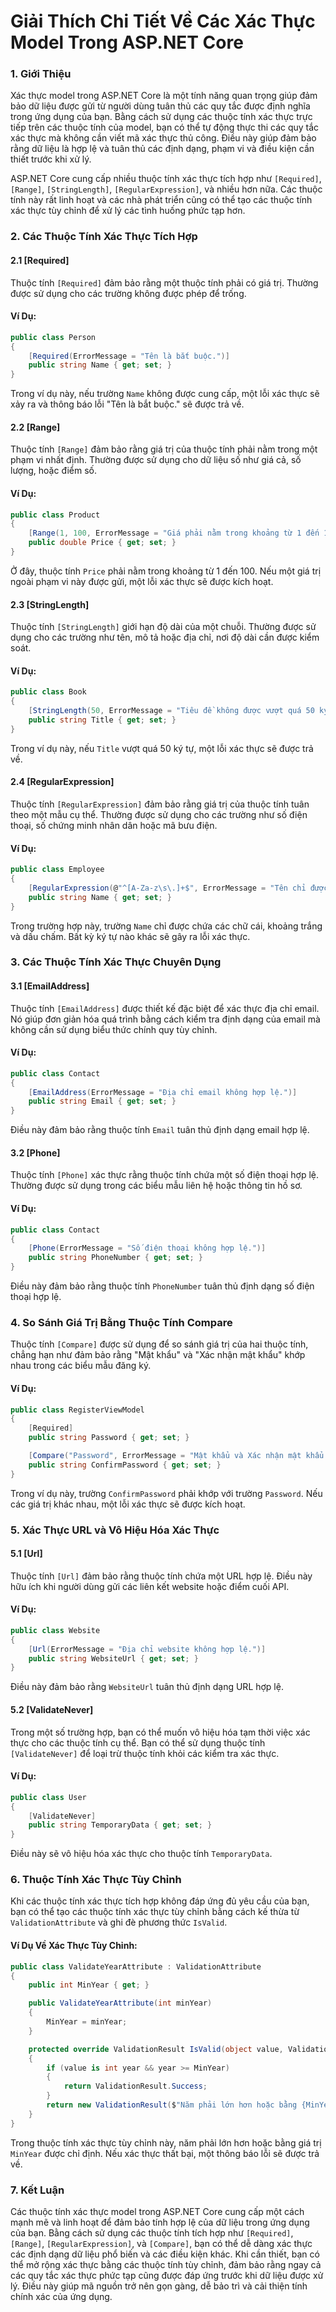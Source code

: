 
# Giải Thích Chi Tiết Về Các Xác Thực Model Trong ASP.NET Core

### 1. Giới Thiệu
Xác thực model trong ASP.NET Core là một tính năng quan trọng giúp đảm bảo dữ liệu được gửi từ người dùng tuân thủ các quy tắc được định nghĩa trong ứng dụng của bạn. Bằng cách sử dụng các thuộc tính xác thực trực tiếp trên các thuộc tính của model, bạn có thể tự động thực thi các quy tắc xác thực mà không cần viết mã xác thực thủ công. Điều này giúp đảm bảo rằng dữ liệu là hợp lệ và tuân thủ các định dạng, phạm vi và điều kiện cần thiết trước khi xử lý.

ASP.NET Core cung cấp nhiều thuộc tính xác thực tích hợp như `[Required]`, `[Range]`, `[StringLength]`, `[RegularExpression]`, và nhiều hơn nữa. Các thuộc tính này rất linh hoạt và các nhà phát triển cũng có thể tạo các thuộc tính xác thực tùy chỉnh để xử lý các tình huống phức tạp hơn.

### 2. Các Thuộc Tính Xác Thực Tích Hợp

#### 2.1 [Required]
Thuộc tính `[Required]` đảm bảo rằng một thuộc tính phải có giá trị. Thường được sử dụng cho các trường không được phép để trống.

#### Ví Dụ:
```csharp
public class Person
{
    [Required(ErrorMessage = "Tên là bắt buộc.")]
    public string Name { get; set; }
}
```
Trong ví dụ này, nếu trường `Name` không được cung cấp, một lỗi xác thực sẽ xảy ra và thông báo lỗi "Tên là bắt buộc." sẽ được trả về.

#### 2.2 [Range]
Thuộc tính `[Range]` đảm bảo rằng giá trị của thuộc tính phải nằm trong một phạm vi nhất định. Thường được sử dụng cho dữ liệu số như giá cả, số lượng, hoặc điểm số.

#### Ví Dụ:
```csharp
public class Product
{
    [Range(1, 100, ErrorMessage = "Giá phải nằm trong khoảng từ 1 đến 100.")]
    public double Price { get; set; }
}
```
Ở đây, thuộc tính `Price` phải nằm trong khoảng từ 1 đến 100. Nếu một giá trị ngoài phạm vi này được gửi, một lỗi xác thực sẽ được kích hoạt.

#### 2.3 [StringLength]
Thuộc tính `[StringLength]` giới hạn độ dài của một chuỗi. Thường được sử dụng cho các trường như tên, mô tả hoặc địa chỉ, nơi độ dài cần được kiểm soát.

#### Ví Dụ:
```csharp
public class Book
{
    [StringLength(50, ErrorMessage = "Tiêu đề không được vượt quá 50 ký tự.")]
    public string Title { get; set; }
}
```
Trong ví dụ này, nếu `Title` vượt quá 50 ký tự, một lỗi xác thực sẽ được trả về.

#### 2.4 [RegularExpression]
Thuộc tính `[RegularExpression]` đảm bảo rằng giá trị của thuộc tính tuân theo một mẫu cụ thể. Thường được sử dụng cho các trường như số điện thoại, số chứng minh nhân dân hoặc mã bưu điện.

#### Ví Dụ:
```csharp
public class Employee
{
    [RegularExpression(@"^[A-Za-z\s\.]+$", ErrorMessage = "Tên chỉ được chứa chữ cái, khoảng trắng và dấu chấm.")]
    public string Name { get; set; }
}
```
Trong trường hợp này, trường `Name` chỉ được chứa các chữ cái, khoảng trắng và dấu chấm. Bất kỳ ký tự nào khác sẽ gây ra lỗi xác thực.

### 3. Các Thuộc Tính Xác Thực Chuyên Dụng

#### 3.1 [EmailAddress]
Thuộc tính `[EmailAddress]` được thiết kế đặc biệt để xác thực địa chỉ email. Nó giúp đơn giản hóa quá trình bằng cách kiểm tra định dạng của email mà không cần sử dụng biểu thức chính quy tùy chỉnh.

#### Ví Dụ:
```csharp
public class Contact
{
    [EmailAddress(ErrorMessage = "Địa chỉ email không hợp lệ.")]
    public string Email { get; set; }
}
```
Điều này đảm bảo rằng thuộc tính `Email` tuân thủ định dạng email hợp lệ.

#### 3.2 [Phone]
Thuộc tính `[Phone]` xác thực rằng thuộc tính chứa một số điện thoại hợp lệ. Thường được sử dụng trong các biểu mẫu liên hệ hoặc thông tin hồ sơ.

#### Ví Dụ:
```csharp
public class Contact
{
    [Phone(ErrorMessage = "Số điện thoại không hợp lệ.")]
    public string PhoneNumber { get; set; }
}
```
Điều này đảm bảo rằng thuộc tính `PhoneNumber` tuân thủ định dạng số điện thoại hợp lệ.

### 4. So Sánh Giá Trị Bằng Thuộc Tính Compare
Thuộc tính `[Compare]` được sử dụng để so sánh giá trị của hai thuộc tính, chẳng hạn như đảm bảo rằng "Mật khẩu" và "Xác nhận mật khẩu" khớp nhau trong các biểu mẫu đăng ký.

#### Ví Dụ:
```csharp
public class RegisterViewModel
{
    [Required]
    public string Password { get; set; }

    [Compare("Password", ErrorMessage = "Mật khẩu và Xác nhận mật khẩu không khớp.")]
    public string ConfirmPassword { get; set; }
}
```
Trong ví dụ này, trường `ConfirmPassword` phải khớp với trường `Password`. Nếu các giá trị khác nhau, một lỗi xác thực sẽ được kích hoạt.

### 5. Xác Thực URL và Vô Hiệu Hóa Xác Thực

#### 5.1 [Url]
Thuộc tính `[Url]` đảm bảo rằng thuộc tính chứa một URL hợp lệ. Điều này hữu ích khi người dùng gửi các liên kết website hoặc điểm cuối API.

#### Ví Dụ:
```csharp
public class Website
{
    [Url(ErrorMessage = "Địa chỉ website không hợp lệ.")]
    public string WebsiteUrl { get; set; }
}
```
Điều này đảm bảo rằng `WebsiteUrl` tuân thủ định dạng URL hợp lệ.

#### 5.2 [ValidateNever]
Trong một số trường hợp, bạn có thể muốn vô hiệu hóa tạm thời việc xác thực cho các thuộc tính cụ thể. Bạn có thể sử dụng thuộc tính `[ValidateNever]` để loại trừ thuộc tính khỏi các kiểm tra xác thực.

#### Ví Dụ:
```csharp
public class User
{
    [ValidateNever]
    public string TemporaryData { get; set; }
}
```
Điều này sẽ vô hiệu hóa xác thực cho thuộc tính `TemporaryData`.

### 6. Thuộc Tính Xác Thực Tùy Chỉnh
Khi các thuộc tính xác thực tích hợp không đáp ứng đủ yêu cầu của bạn, bạn có thể tạo các thuộc tính xác thực tùy chỉnh bằng cách kế thừa từ `ValidationAttribute` và ghi đè phương thức `IsValid`.

#### Ví Dụ Về Xác Thực Tùy Chỉnh:
```csharp
public class ValidateYearAttribute : ValidationAttribute
{
    public int MinYear { get; }

    public ValidateYearAttribute(int minYear)
    {
        MinYear = minYear;
    }

    protected override ValidationResult IsValid(object value, ValidationContext validationContext)
    {
        if (value is int year && year >= MinYear)
        {
            return ValidationResult.Success;
        }
        return new ValidationResult($"Năm phải lớn hơn hoặc bằng {MinYear}.");
    }
}
```

Trong thuộc tính xác thực tùy chỉnh này, năm phải lớn hơn hoặc bằng giá trị `MinYear` được chỉ định. Nếu xác thực thất bại, một thông báo lỗi sẽ được trả về.

### 7. Kết Luận
Các thuộc tính xác thực model trong ASP.NET Core cung cấp một cách mạnh mẽ và linh hoạt để đảm bảo tính hợp lệ của dữ liệu trong ứng dụng của bạn. Bằng cách sử dụng các thuộc tính tích hợp như `[Required]`, `[Range]`, `[RegularExpression]`, và `[Compare]`, bạn có thể dễ dàng xác thực các định dạng dữ liệu phổ biến và các điều kiện khác. Khi cần thiết, bạn có thể mở rộng xác thực bằng các thuộc tính tùy chỉnh, đảm bảo rằng ngay cả các quy tắc xác thực phức tạp cũng được đáp ứng trước khi dữ liệu được xử lý. Điều này giúp mã nguồn trở nên gọn gàng, dễ bảo trì và cải thiện tính chính xác của ứng dụng.
